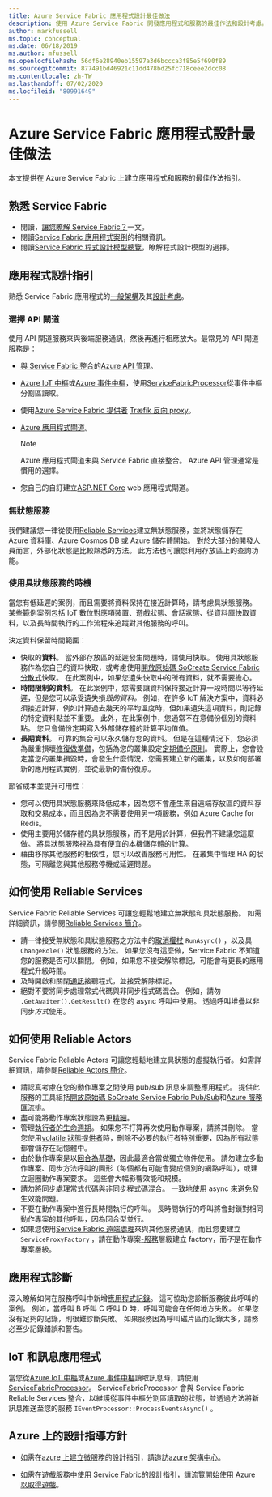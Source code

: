 ```yaml
---
title: Azure Service Fabric 應用程式設計最佳做法
description: 使用 Azure Service Fabric 開發應用程式和服務的最佳作法和設計考慮。
author: markfussell
ms.topic: conceptual
ms.date: 06/18/2019
ms.author: mfussell
ms.openlocfilehash: 56df6e28940eb15597a3d6bccca3f85e5f690f89
ms.sourcegitcommit: 877491bd46921c11dd478bd25fc718ceee2dcc08
ms.contentlocale: zh-TW
ms.lasthandoff: 07/02/2020
ms.locfileid: "80991649"
---
```

# <a name="azure-service-fabric-application-design-best-practices"></a>Azure Service Fabric 應用程式設計最佳做法

本文提供在 Azure Service Fabric 上建立應用程式和服務的最佳作法指引。
 
## <a name="get-familiar-with-service-fabric"></a>熟悉 Service Fabric
* 閱讀，[讓您瞭解 Service Fabric？](service-fabric-content-roadmap.md)一文。
* 閱讀[Service Fabric 應用程式案例](service-fabric-application-scenarios.md)的相關資訊。
* 閱讀[Service Fabric 程式設計模型總覽](service-fabric-choose-framework.md)，瞭解程式設計模型的選擇。



## <a name="application-design-guidance"></a>應用程式設計指引
熟悉 Service Fabric 應用程式的[一般架構](https://docs.microsoft.com/azure/architecture/reference-architectures/microservices/service-fabric)及其[設計考慮](https://docs.microsoft.com/azure/architecture/reference-architectures/microservices/service-fabric#design-considerations)。

### <a name="choose-an-api-gateway"></a>選擇 API 閘道
使用 API 閘道服務來與後端服務通訊，然後再進行相應放大。最常見的 API 閘道服務是：

- [與 Service Fabric 整合](https://docs.microsoft.com/azure/service-fabric/service-fabric-tutorial-deploy-api-management)的[Azure API 管理](https://docs.microsoft.com/azure/service-fabric/service-fabric-api-management-overview)。
- [Azure IoT 中樞](https://docs.microsoft.com/azure/iot-hub/)或[Azure 事件中樞](https://docs.microsoft.com/azure/event-hubs/)，使用[ServiceFabricProcessor](https://github.com/Azure/azure-sdk-for-net/tree/master/sdk/eventhub/Microsoft.Azure.EventHubs.ServiceFabricProcessor)從事件中樞分割區讀取。
- 使用[Azure Service Fabric 提供者](https://docs.traefik.io/v1.6/configuration/backends/servicefabric/) [Træfik 反向 proxy](https://blogs.msdn.microsoft.com/azureservicefabric/2018/04/05/intelligent-routing-on-service-fabric-with-traefik/)。
- [Azure 應用程式閘道](https://docs.microsoft.com/azure/application-gateway/)。

   > [!NOTE] 
   > Azure 應用程式閘道未與 Service Fabric 直接整合。 Azure API 管理通常是慣用的選擇。
- 您自己的自訂建立[ASP.NET Core](https://docs.microsoft.com/azure/service-fabric/service-fabric-reliable-services-communication-aspnetcore) web 應用程式閘道。

### <a name="stateless-services"></a>無狀態服務
我們建議您一律從使用[Reliable Services](https://docs.microsoft.com/azure/service-fabric/service-fabric-reliable-services-introduction)建立無狀態服務，並將狀態儲存在 Azure 資料庫、Azure Cosmos DB 或 Azure 儲存體開始。 對於大部分的開發人員而言，外部化狀態是比較熟悉的方法。 此方法也可讓您利用存放區上的查詢功能。  

### <a name="when-to-use-stateful-services"></a>使用具狀態服務的時機
當您有低延遲的案例，而且需要將資料保持在接近計算時，請考慮具狀態服務。 某些範例案例包括 IoT 數位對應項裝置、遊戲狀態、會話狀態、從資料庫快取資料，以及長時間執行的工作流程來追蹤對其他服務的呼叫。

決定資料保留時間範圍：

- 快取的**資料**。 當外部存放區的延遲發生問題時，請使用快取。 使用具狀態服務作為您自己的資料快取，或考慮使用[開放原始碼 SoCreate Service Fabric 分散式](https://github.com/SoCreate/service-fabric-distributed-cache)快取。 在此案例中，如果您遺失快取中的所有資料，就不需要擔心。
- **時間限制的資料**。 在此案例中，您需要讓資料保持接近計算一段時間以等待延遲，但是您可以承受遺失損*毀的資料。* 例如，在許多 IoT 解決方案中，資料必須接近計算，例如計算過去幾天的平均溫度時，但如果遺失這項資料，則記錄的特定資料點並不重要。 此外，在此案例中，您通常不在意備份個別的資料點。 您只會備份定期寫入外部儲存體的計算平均值值。  
- **長期資料**。 可靠的集合可以永久儲存您的資料。 但是在這種情況下，您必須為嚴重損壞[修復做準備](https://docs.microsoft.com/azure/service-fabric/service-fabric-disaster-recovery)，包括為您的叢集設定[定期備份原則](https://docs.microsoft.com/azure/service-fabric/service-fabric-backuprestoreservice-configure-periodic-backup)。 實際上，您會設定當您的叢集損毀時，會發生什麼情況，您需要建立新的叢集，以及如何部署新的應用程式實例，並從最新的備份復原。

節省成本並提升可用性：
- 您可以使用具狀態服務來降低成本，因為您不會產生來自遠端存放區的資料存取和交易成本，而且因為您不需要使用另一項服務，例如 Azure Cache for Redis。
- 使用主要用於儲存體的具狀態服務，而不是用於計算，但我們不建議您這麼做。 將具狀態服務視為具有便宜的本機儲存體的計算。
- 藉由移除其他服務的相依性，您可以改善服務可用性。 在叢集中管理 HA 的狀態，可隔離您與其他服務停機或延遲問題。

## <a name="how-to-work-with-reliable-services"></a>如何使用 Reliable Services
Service Fabric Reliable Services 可讓您輕鬆地建立無狀態和具狀態服務。 如需詳細資訊，請參閱[Reliable Services 簡介](https://docs.microsoft.com/azure/service-fabric/service-fabric-reliable-services-introduction)。
- 請一律接受無狀態和具狀態服務之方法中的[取消權杖](https://docs.microsoft.com/azure/service-fabric/service-fabric-reliable-services-lifecycle#stateful-service-primary-swaps) `RunAsync()` ，以及具 `ChangeRole()` 狀態服務的方法。 如果您沒有這麼做，Service Fabric 不知道您的服務是否可以關閉。 例如，如果您不接受解除標記，可能會有更長的應用程式升級時間。
-    及時開啟和關閉[通訊](https://docs.microsoft.com/azure/service-fabric/service-fabric-reliable-services-communication)接聽程式，並接受解除標記。
-    絕對不要將同步處理常式代碼與非同步程式碼混合。 例如，請勿 `.GetAwaiter().GetResult()` 在您的 async 呼叫中使用。 透過呼叫堆疊以非同步*方式*使用。

## <a name="how-to-work-with-reliable-actors"></a>如何使用 Reliable Actors
Service Fabric Reliable Actors 可讓您輕鬆地建立具狀態的虛擬執行者。 如需詳細資訊，請參閱[Reliable Actors 簡介](https://docs.microsoft.com/azure/service-fabric/service-fabric-reliable-actors-introduction)。

- 請認真考慮在您的動作專案之間使用 pub/sub 訊息來調整應用程式。 提供此服務的工具組括[開放原始碼 SoCreate Service Fabric Pub/Sub](https://service-fabric-pub-sub.socreate.it/)和[Azure 服務匯流排](https://docs.microsoft.com/azure/service-bus/)。
- 盡可能將動作專案狀態設為更[精細](https://docs.microsoft.com/azure/service-fabric/service-fabric-reliable-actors-state-management#best-practices)。
- 管理[執行者的生命週期](https://docs.microsoft.com/azure/service-fabric/service-fabric-reliable-actors-state-management#best-practices)。 如果您不打算再次使用動作專案，請將其刪除。 當您使用[volatile 狀態提供者](https://docs.microsoft.com/azure/service-fabric/service-fabric-reliable-actors-state-management#state-persistence-and-replication)時，刪除不必要的執行者特別重要，因為所有狀態都會儲存在記憶體中。
- 由於動作專案是以[回合為基礎](https://docs.microsoft.com/azure/service-fabric/service-fabric-reliable-actors-introduction#concurrency)，因此最適合當做獨立物件使用。 請勿建立多動作專案、同步方法呼叫的圖形（每個都有可能會變成個別的網路呼叫），或建立迴圈動作專案要求。 這些會大幅影響效能和規模。
- 請勿將同步處理常式代碼與非同步程式碼混合。 一致地使用 async 來避免發生效能問題。
- 不要在動作專案中進行長時間執行的呼叫。 長時間執行的呼叫將會封鎖對相同動作專案的其他呼叫，因為回合型並行。
- 如果您使用[Service Fabric 遠端處理](https://docs.microsoft.com/azure/service-fabric/service-fabric-reliable-services-communication-remoting)來與其他服務通訊，而且您要建立 `ServiceProxyFactory` ，請在動作專案[-服務](https://docs.microsoft.com/azure/service-fabric/service-fabric-reliable-actors-using)層級建立 factory，而*不*是在動作專案層級。


## <a name="application-diagnostics"></a>應用程式診斷
深入瞭解如何在服務呼叫中新增[應用程式記錄](https://docs.microsoft.com/azure/service-fabric/service-fabric-diagnostics-event-generation-app)。 這可協助您診斷服務彼此呼叫的案例。 例如，當呼叫 B 呼叫 C 呼叫 D 時，呼叫可能會在任何地方失敗。 如果您沒有足夠的記錄，則很難診斷失敗。 如果服務因為呼叫磁片區而記錄太多，請務必至少記錄錯誤和警告。

## <a name="iot-and-messaging-applications"></a>IoT 和訊息應用程式
當您從[Azure IoT 中樞](https://docs.microsoft.com/azure/iot-hub/)或[Azure 事件中樞](https://docs.microsoft.com/azure/event-hubs/)讀取訊息時，請使用[ServiceFabricProcessor](https://github.com/Azure/azure-event-hubs/tree/master/samples/DotNet/Microsoft.Azure.EventHubs/ServiceFabricProcessor)。 ServiceFabricProcessor 會與 Service Fabric Reliable Services 整合，以維護從事件中樞分割區讀取的狀態，並透過方法將新訊息推送至您的服務 `IEventProcessor::ProcessEventsAsync()` 。


## <a name="design-guidance-on-azure"></a>Azure 上的設計指導方針
* 如需在[azure 上建立微服務](https://docs.microsoft.com/azure/architecture/microservices/)的設計指引，請造訪[azure 架構中心](https://docs.microsoft.com/azure/architecture/microservices/)。

* 如需在[遊戲服務中使用 Service Fabric](https://docs.microsoft.com/gaming/azure/reference-architectures/multiplayer-synchronous-sf)的設計指引，請流覽[開始使用 Azure 以取得遊戲](https://docs.microsoft.com/gaming/azure/)。
